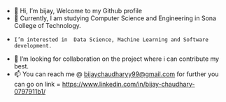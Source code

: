 - 👋 Hi, I’m bijay, Welcome to my Github profile
- 👀 Currently, I am studying Computer Science and Engineering in Sona College of Technology.
-     I’m interested in  Data Science, Machine Learning and Software development.
- 🌱 I’m looking for collaboration on the project where i can contribute my best.
- 📫 You can reach me @ bijaychaudharyy99@gmail.com for further you can go on link = https://www.linkedin.com/in/bijay-chaudhary-0797911b1/

<!---
BijayChaudhary99/BijayChaudhary99 is a ✨ special ✨ repository because its `README.md` (this file) appears on your GitHub profile.
You can click the Preview link to take a look at your changes.
--->

